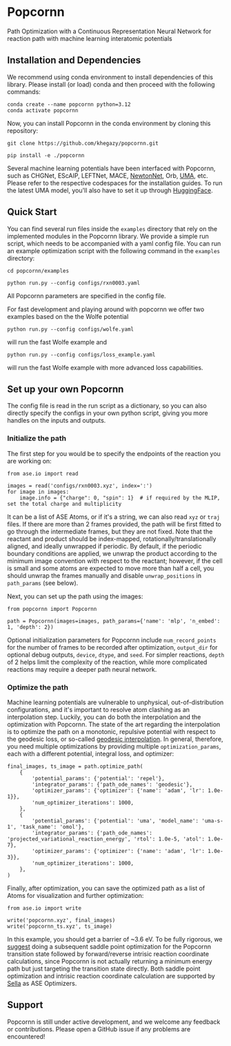 # Popcornn
Path Optimization with a Continuous Representation Neural Network for reaction path with machine learning interatomic potentials

## Installation and Dependencies
We recommend using conda environment to install dependencies of this library. Please install (or load) conda and then proceed with the following commands:
```
conda create --name popcornn python=3.12
conda activate popcornn
```

Now, you can install Popcornn in the conda environment by cloning this repository:
```
git clone https://github.com/khegazy/popcornn.git

pip install -e ./popcornn
```
Several machine learning potentials have been interfaced with Popcornn, such as CHGNet, EScAIP, LEFTNet, MACE, [NewtonNet](https://github.com/THGLab/NewtonNet), Orb, [UMA](https://github.com/facebookresearch/fairchem), etc. Please refer to the respective codespaces for the installation guides. To run the latest UMA model, you'll also have to set it up through [HuggingFace](https://rowansci.com/blog/how-to-run-open-molecules-2025).

## Quick Start
You can find several run files inside the `examples` directory that rely on the implemented modules in the Popcornn library. We provide a simple run script, which needs to be accompanied with a yaml config file. You can run an example optimization script with the following command in the `examples` directory:
```
cd popcornn/examples

python run.py --config configs/rxn0003.yaml
```
All Popcornn parameters are specified in the config file.

For fast development and playing around with popcornn we offer two examples based on the the Wolfe potential
```
python run.py --config configs/wolfe.yaml
```
will run the fast Wolfe example and 
```
python run.py --config configs/loss_example.yaml
```
will run the fast Wolfe example with more advanced loss capabilities.

## Set up your own Popcornn
The config file is read in the run script as a dictionary, so you can also directly specify the configs in your own python script, giving you more handles on the inputs and outputs.

### Initialize the path
The first step for you would be to specify the endpoints of the reaction you are working on:
```
from ase.io import read

images = read('configs/rxn0003.xyz', index=':')
for image in images:
    image.info = {"charge": 0, "spin": 1}  # if required by the MLIP, set the total charge and multiplicity
```
It can be a list of ASE Atoms, or if it's a string, we can also read `xyz` or `traj` files. If there are more than 2 frames provided, the path will be first fitted to go through the intermediate frames, but they are not fixed. Note that the reactant and product should be index-mapped, rotationally/translationally aligned, and ideally unwrapped if periodic. By default, if the periodic boundary conditions are applied, we unwrap the product according to the minimum image convention with respect to the reactant; however, if the cell is small and some atoms are expected to move more than half a cell, you should unwrap the frames manually and disable `unwrap_positions` in `path_params` (see below).

Next, you can set up the path using the images:
```
from popcornn import Popcornn

path = Popcornn(images=images, path_params={'name': 'mlp', 'n_embed': 1, 'depth': 2})
```
Optional initialization parameters for Popcornn include `num_record_points` for the number of frames to be recorded after optimization, `output_dir` for optional debug outputs, `device`, `dtype`, and `seed`. For simpler reactions, `depth` of 2 helps limit the complexity of the reaction, while more complicated reactions may require a deeper path neural network.

### Optimize the path
Machine learning potentials are vulnerable to unphysical, out-of-distribution configurations, and it's important to resolve atom clashing as an interpolation step. Luckily, you can do both the interpolation and the optimization with Popcornn. The state of the art regarding the interpolation is to optimize the path on a monotonic, repulsive potential with respect to the geodesic loss, or so-called [geodesic interpolation](https://pubs.aip.org/aip/jcp/article/150/16/164103/198363/Geodesic-interpolation-for-reaction-pathways). In general, therefore, you need multiple optimizations by providing multiple `optimization_params`, each with a different potential, integral loss, and optimizer:
```
final_images, ts_image = path.optimize_path(
    {
        'potential_params': {'potential': 'repel'},
        'integrator_params': {'path_ode_names': 'geodesic'},
        'optimizer_params': {'optimizer': {'name': 'adam', 'lr': 1.0e-1}},
        'num_optimizer_iterations': 1000,
    },
    {
        'potential_params': {'potential': 'uma', 'model_name': 'uma-s-1', 'task_name': 'omol'},
        'integrator_params': {'path_ode_names': 'projected_variational_reaction_energy', 'rtol': 1.0e-5, 'atol': 1.0e-7},
        'optimizer_params': {'optimizer': {'name': 'adam', 'lr': 1.0e-3}},
        'num_optimizer_iterations': 1000,
    },
)
```
Finally, after optimization, you can save the optimized path as a list of Atoms for visualization and further optimization:
```
from ase.io import write

write('popcornn.xyz', final_images)
write('popcornn_ts.xyz', ts_image)
```
In this example, you should get a barrier of ~3.6 eV. To be fully rigorous, we [suggest](https://www.nature.com/articles/s41467-024-52481-5) doing a subsequent saddle point optimization for the Popcornn transition state followed by forward/reverse intrisic reaction coordinate calculations, since Popcornn is not actually returning a minimum energy path but just targeting the transition state directly. Both saddle point optimization and intrisic reaction coordinate calculation are supported by [Sella](https://github.com/zadorlab/sella/tree/master) as ASE Optimizers.

## Support

Popcornn is still under active development, and we welcome any feedback or contributions. Please open a GitHub issue if any problems are encountered!
